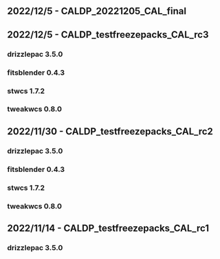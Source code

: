 ## 2022/12/5 - CALDP_20221205_CAL_final

## 2022/12/5 - CALDP_testfreezepacks_CAL_rc3
### drizzlepac 3.5.0
### fitsblender 0.4.3
### stwcs 1.7.2
### tweakwcs 0.8.0

## 2022/11/30 - CALDP_testfreezepacks_CAL_rc2
### drizzlepac 3.5.0
### fitsblender 0.4.3
### stwcs 1.7.2
### tweakwcs 0.8.0

## 2022/11/14 - CALDP_testfreezepacks_CAL_rc1
### drizzlepac 3.5.0

